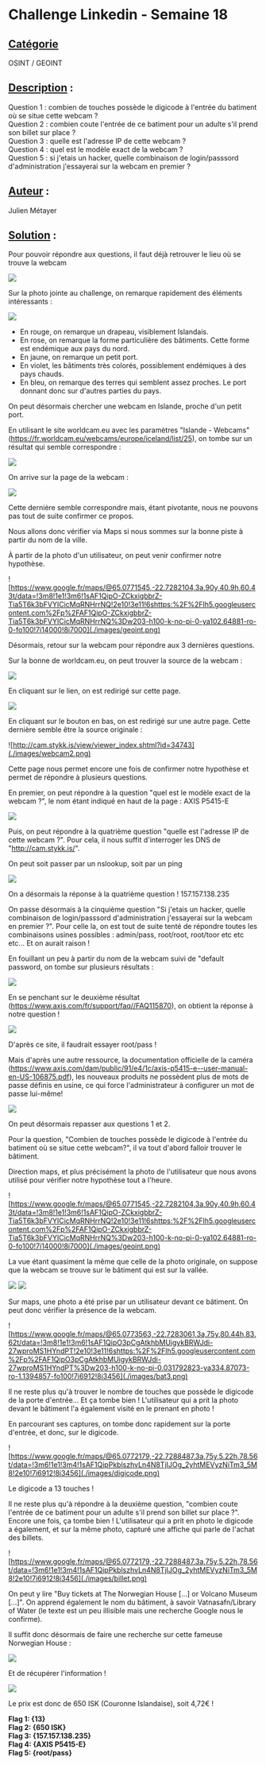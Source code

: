 # **Challenge Linkedin - Semaine 18**
## <u>**Catégorie**</u>

OSINT / GEOINT

## <u>**Description**</u> :

Question 1 : combien de touches possède le digicode à l'entrée du batiment où se situe cette webcam ?  
Question 2 : combien coute l'entrée de ce batiment pour un adulte s'il prend son billet sur place ?  
Question 3 : quelle est l'adresse IP de cette webcam ?  
Question 4 : quel est le modèle exact de la webcam ?  
Question 5 : si j'etais un hacker, quelle combinaison de login/passsord d'administration j'essayerai sur la webcam en premier ?  

## <u>**Auteur**</u> :

Julien Métayer

## <u>Solution</u> :

Pour pouvoir répondre aux questions, il faut déjà retrouver le lieu où se trouve la webcam

![](./images/photo.jpg)

Sur la photo jointe au challenge, on remarque rapidement des éléments intéressants :

![](./images/analyse.png)

- En rouge, on remarque un drapeau, visiblement Islandais.
- En rose, on remarque la forme particulière des bâtiments. Cette forme est endémique aux pays du nord.
- En jaune, on remarque un petit port.
- En violet, les bâtiments très colorés, possiblement endémiques à des pays chauds.
- En bleu, on remarque des terres qui semblent assez proches. Le port donnant donc sur d'autres parties du pays.

On peut désormais chercher une webcam en Islande, proche d'un petit port.

En utilisant le site worldcam.eu avec les paramètres "Islande - Webcams" (https://fr.worldcam.eu/webcams/europe/iceland/list/25), on tombe sur un résultat qui semble correspondre : 

![](./images/worldcam.png)

On arrive sur la page de la webcam : 

![](./images/webcam.png)

Cette dernière semble correspondre mais, étant pivotante, nous ne pouvons pas tout de suite confirmer ce propos.

Nous allons donc vérifier via Maps si nous sommes sur la bonne piste à partir du nom de la ville.

À partir de la photo d'un utilisateur, on peut venir confirmer notre hypothèse.

![https://www.google.fr/maps/@65.0771545,-22.7282104,3a,90y,40.9h,60.43t/data=!3m8!1e1!3m6!1sAF1QipO-ZCkxigbbrZ-Tia5T6k3bFVYICicMqRNHrrNQ!2e10!3e11!6shttps:%2F%2Flh5.googleusercontent.com%2Fp%2FAF1QipO-ZCkxigbbrZ-Tia5T6k3bFVYICicMqRNHrrNQ%3Dw203-h100-k-no-pi-0-ya102.64881-ro-0-fo100!7i14000!8i7000](./images/geoint.png)

Désormais, retour sur la webcam pour répondre aux 3 dernières questions. 

Sur la bonne de worldcam.eu, on peut trouver la source de la webcam :

![](./images/source.png)

En cliquant sur le lien, on est redirigé sur cette page.

![](./images/source2.png)

En cliquant sur le bouton en bas, on est redirigé sur une autre page. Cette dernière semble être la source originale : 

![http://cam.stykk.is/view/viewer_index.shtml?id=34743](./images/webcam2.png)

Cette page nous permet encore une fois de confirmer notre hypothèse et permet de répondre à plusieurs questions.

En premier, on peut répondre à la question "quel est le modèle exact de la webcam ?", le nom étant indiqué en haut de la page : AXIS P5415-E

![](./images/nom.png)

Puis, on peut répondre à la quatrième question "quelle est l'adresse IP de cette webcam ?". Pour cela, il nous suffit d'interroger les DNS de "http://cam.stykk.is/".

On peut soit passer par un nslookup, soit par un ping 

![](./images/ping.png)

On a désormais la réponse à la quatrième question ! 157.157.138.235

On passe désormais à la cinquième question "Si j'etais un hacker, quelle combinaison de login/passsord d'administration j'essayerai sur la webcam en premier ?". Pour celle la, on est tout de suite tenté de répondre toutes les combinaisons usines possibles : admin/pass, root/root, root/toor etc etc etc... Et on aurait raison !

En fouillant un peu à partir du nom de la webcam suivi de "default password, on tombe sur plusieurs résultats : 

![](./images/resultat3.png)

En se penchant sur le deuxième résultat (https://www.axis.com/fr/support/faq//FAQ115870), on obtient la réponse à notre question ! 

![](./images/5.png)

D'après ce site, il faudrait essayer root/pass ! 

Mais d'après une autre ressource, la documentation officielle de la caméra (https://www.axis.com/dam/public/91/e4/1c/axis-p5415-e--user-manual-en-US-106875.pdf), les nouveaux produits ne possèdent plus de mots de passe définis en usine, ce qui force l'administrateur à configurer un mot de passe lui-même!

![](./images/root.png)

On peut désormais repasser aux questions 1 et 2.

Pour la question, "Combien de touches possède le digicode à l'entrée du batiment où se situe cette webcam?", il va tout d'abord falloir trouver le bâtiment.

Direction maps, et plus précisément la photo de l'utilisateur que nous avons utilisé pour vérifier notre hypothèse tout a l'heure.

![https://www.google.fr/maps/@65.0771545,-22.7282104,3a,90y,40.9h,60.43t/data=!3m8!1e1!3m6!1sAF1QipO-ZCkxigbbrZ-Tia5T6k3bFVYICicMqRNHrrNQ!2e10!3e11!6shttps:%2F%2Flh5.googleusercontent.com%2Fp%2FAF1QipO-ZCkxigbbrZ-Tia5T6k3bFVYICicMqRNHrrNQ%3Dw203-h100-k-no-pi-0-ya102.64881-ro-0-fo100!7i14000!8i7000](./images/geoint.png)

La vue étant quasiment la même que celle de la photo originale, on suppose que la webcam se trouve sur le bâtiment qui est sur la vallée.

![](./images/bat.png)
![](./images/bat2.png)

Sur maps, une photo a été prise par un utilisateur devant ce bâtiment. On peut donc vérifier la présence de la webcam.

![https://www.google.fr/maps/@65.0773563,-22.7283061,3a,75y,80.44h,83.62t/data=!3m8!1e1!3m6!1sAF1QipO3pCgAtkhbMUigykBRWJdi-27wproMS1HYndPT!2e10!3e11!6shttps:%2F%2Flh5.googleusercontent.com%2Fp%2FAF1QipO3pCgAtkhbMUigykBRWJdi-27wproMS1HYndPT%3Dw203-h100-k-no-pi-0.031792823-ya334.87073-ro-1.1394857-fo100!7i6912!8i3456](./images/bat3.png)

Il ne reste plus qu'à trouver le nombre de touches que possède le digicode de la porte d'entrée... Et ça tombe bien ! L'utilisateur qui a prit la photo devant le bâtiment l'a également visité en le prenant en photo !

En parcourant ses captures, on tombe donc rapidement sur la porte d'entrée, et donc, sur le digicode.

![https://www.google.fr/maps/@65.0772179,-22.7288487,3a,75y,5.22h,78.56t/data=!3m6!1e1!3m4!1sAF1QipPkblszhvLn4N8TjIJOg_2yhtMEVyzNiTm3_5M8!2e10!7i6912!8i3456](./images/digicode.png)

Le digicode a 13 touches ! 

Il ne reste plus qu'à répondre à la deuxième question, "combien coute l'entrée de ce batiment pour un adulte s'il prend son billet sur place ?". Encore une fois, ça tombe bien ! L'utilisateur qui a prit en photo le digicode a également, et sur la même photo, capturé une affiche qui parle de l'achat des billets.

![https://www.google.fr/maps/@65.0772179,-22.7288487,3a,75y,5.22h,78.56t/data=!3m6!1e1!3m4!1sAF1QipPkblszhvLn4N8TjIJOg_2yhtMEVyzNiTm3_5M8!2e10!7i6912!8i3456](./images/billet.png)

On peut y lire "Buy tickets at The Norwegian House [...] or Volcano Museum [...]". On apprend également le nom du bâtiment, à savoir Vatnasafn/Library of Water (le texte est un peu illisible mais une recherche Google nous le confirme).

Il suffit donc désormais de faire une recherche sur cette fameuse Norwegian House :

![](./images/norwegian.png)

Et de récupérer l'information !

![](./images/prix.png)

Le prix est donc de 650 ISK (Couronne Islandaise), soit 4,72€ !

**Flag 1: {13}**  
**Flag 2: {650 ISK}**  
**Flag 3: {157.157.138.235}**  
**Flag 4: {AXIS P5415-E}**  
**Flag 5: {root/pass}**  
